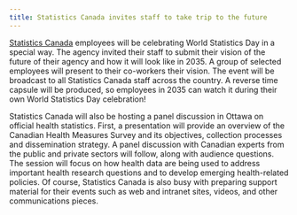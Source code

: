 ```yaml
---
title: Statistics Canada invites staff to take trip to the future
---
```

<a href=" http://www.statcan.gc.ca/" target="_blank">Statistics Canada</a> employees will be celebrating World Statistics Day in a special way. The agency invited their staff to submit their vision of the future of their agency and how it will look like in 2035. A group of selected employees will present to their co-workers their vision. The event will be broadcast to all Statistics Canada staff across the country. A reverse time capsule will be produced, so employees in 2035 can watch it during their own World Statistics Day celebration!

Statistics Canada will also be hosting a panel discussion in Ottawa on official health statistics. First, a presentation will provide an overview of the Canadian Health Measures Survey and its objectives, collection processes and dissemination strategy. A panel discussion with Canadian experts from the public and private sectors will follow, along with audience questions. The session will focus on how health data are being used to address important health research questions and to develop emerging health-related policies.
Of course, Statistics Canada is also busy with preparing support material for their events such as web and intranet sites, videos, and other communications pieces.
